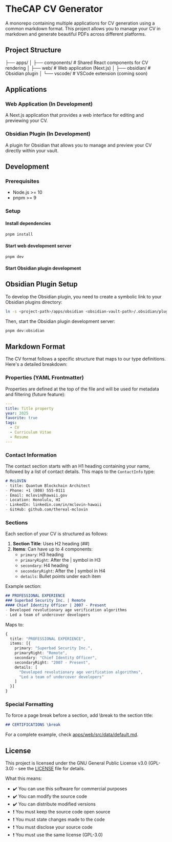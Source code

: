 # TheCAP CV Generator

A monorepo containing multiple applications for CV generation using a common markdown format. This project allows you to manage your CV in markdown and generate beautiful PDFs across different platforms.

## Project Structure 

├── apps/
│ ├── components/ # Shared React components for CV rendering
│ ├── web/ # Web application (Next.js)
│ ├── obsidian/ # Obsidian plugin
│ └── vscode/ # VSCode extension (coming soon)

## Applications

### Web Application (In Development)
A Next.js application that provides a web interface for editing and previewing your CV.

### Obsidian Plugin (In Development)
A plugin for Obsidian that allows you to manage and preview your CV directly within your vault.

## Development

### Prerequisites

- Node.js >= 10
- pnpm >= 9

### Setup

#### Install dependencies
```bash
pnpm install
```

#### Start web development server
```bash
pnpm dev
```

#### Start Obsidian plugin development

## Obsidian Plugin Setup

To develop the Obsidian plugin, you need to create a symbolic link to your Obsidian plugins directory:

```bash
ln -s <project-path>/apps/obsidian <obsidian-vault-path>/.obsidian/plugins/thecap-cv-generator
```

Then, start the Obsidian plugin development server:

```bash
pnpm dev:obsidian
```

## Markdown Format

The CV format follows a specific structure that maps to our type definitions. Here's a detailed breakdown:

### Properties (YAML Frontmatter)

Properties are defined at the top of the file and will be used for metadata and filtering (future feature):

```yaml
---
title: Title property
year: 2025
favorite: true
tags:
  - CV
  - Curriculum Vitae
  - Resume
---
```

### Contact Information

The contact section starts with an H1 heading containing your name, followed by a list of contact details. This maps to the `ContactInfo` type:

```markdown
# McLOVIN
- title: Quantum Blockchain Architect
- Phone: +1 (808) 555-0111
- Email: mclovin@hawaii.gov
- Location: Honolulu, HI
- LinkedIn: linkedin.com/in/mclovin-hawaii
- GitHub: github.com/thereal-mclovin
```

### Sections

Each section of your CV is structured as follows:

1. **Section Title**: Uses H2 heading (##)
2. **Items**: Can have up to 4 components:
   - `primary`: H3 heading
   - `primaryRight`: After the | symbol in H3
   - `secondary`: H4 heading
   - `secondaryRight`: After the | symbol in H4
   - `details`: Bullet points under each item

Example section:

```markdown
## PROFESSIONAL EXPERIENCE
### Superbad Security Inc. | Remote
#### Chief Identity Officer | 2007 - Present
- Developed revolutionary age verification algorithms
- Led a team of undercover developers
```

Maps to:
```typescript
{
  title: "PROFESSIONAL EXPERIENCE",
  items: [{
    primary: "Superbad Security Inc.",
    primaryRight: "Remote",
    secondary: "Chief Identity Officer",
    secondaryRight: "2007 - Present",
    details: [
      "Developed revolutionary age verification algorithms",
      "Led a team of undercover developers"
    ]
  }]
}
```

### Special Formatting

To force a page break before a section, add \break to the section title:

```markdown
## CERTIFICATIONS \break
```

For a complete example, check [apps/web/src/data/default.md](apps/web/src/data/default.md).

## License

This project is licensed under the GNU General Public License v3.0 (GPL-3.0) - see the [LICENSE](LICENSE) file for details.

What this means:
- ✔️ You can use this software for commercial purposes
- ✔️ You can modify the source code
- ✔️ You can distribute modified versions
- ❗ You must keep the source code open source
- ❗ You must state changes made to the code
- ❗ You must disclose your source code
- ❗ You must use the same license (GPL-3.0)
